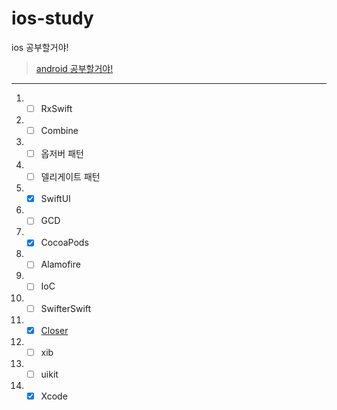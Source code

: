 # ios-study 
ios 공부할거야!

> [android 공부할거야!](https://github.com/sungbin5304/android-study)

-----

1. - [ ] RxSwift
2. - [ ] Combine
3. - [ ] 옵저버 패턴
4. - [ ] 델리게이트 패턴
5. - [x] SwiftUI
6. - [ ] GCD
7. - [x] CocoaPods
8. - [ ] Alamofire
9. - [ ] IoC
10. - [ ] SwifterSwift
11. - [x] [Closer](https://devxoul.gitbooks.io/ios-with-swift-in-40-hours/content/Chapter-3/functions-and-closures.html)
12. - [ ] xib
13. - [ ] uikit
14. - [x] Xcode
